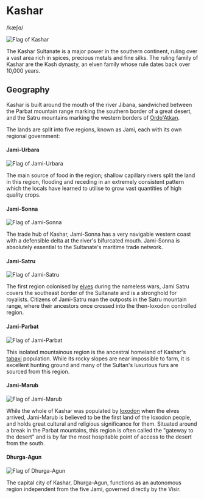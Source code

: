 # Kashar
/kæʃɑ/

![Flag of Kashar](/places/kashar/Flag-Kashar.png)

The Kashar Sultanate is a major power in the southern continent, ruling over a vast area rich in spices, precious metals and fine silks. The ruling family of Kashar are the Kash dynasty, an elven family whose rule dates back over 10,000 years. 

## Geography

Kashar is built around the mouth of the river Jibana, sandwiched between the Parbat mountain range marking the southern border of a great desert, and the Satru mountains marking the western borders of [Ordo'Atkan](/places/Ordo_Atkan).

The lands are split into five regions, known as Jami, each with its own regional government:

#### Jami-Urbara

![Flag of Jami-Urbara](/places/kashar/Flag-Jami-Urbara.png)

The main source of food in the region; shallow capillary rivers split the land in this region, flooding and receding in an extremely consistent pattern which the locals have learned to utilise to grow vast quantities of high quality crops.

#### Jami-Sonna

![Flag of Jami-Sonna](/places/kashar/Flag-Jami-Sonna.png)

The trade hub of Kashar, Jami-Sonna has a very navigable western coast with a defensible delta at the river's bifurcated mouth. Jami-Sonna is absolutely essential to the Sultanate's maritime trade network.

#### Jami-Satru

![Flag of Jami-Satru](/places/kashar/Flag-Jami-Satru.png)

The first region colonised by [elves](/lore/species/elf) during the nameless wars, Jami Satru covers the southeast border of the Sultanate and is a stronghold for royalists. Citizens of Jami-Satru man the outposts in the Satru mountain range, where their ancestors once crossed into the then-loxodon controlled region.

#### Jami-Parbat

![Flag of Jami-Parbat](/places/kashar/Flag-Jami-Parbat.png)

This isolated mountainous region is the ancestral homeland of Kashar's [tabaxi](/lore/species/tabaxi) population. While its rocky slopes are near impossible to farm, it is excellent hunting ground and many of the Sultan's luxurious furs are sourced from this region.

#### Jami-Marub

![Flag of Jami-Marub](/places/kashar/Flag-Jami-Marub.png)

While the whole of Kashar was populated by [loxodon](/lore/species/loxodon) when the elves arrived, Jami-Marub is believed to be the first land of the loxodon people, and holds great cultural and religious significance for them. Situated around a break in the Parbat mountains, this region is often called the "gateway to the desert" and is by far the most hospitable point of access to the desert from the south.

#### Dhurga-Agun

![Flag of Dhurga-Agun](/places/kashar/Flag-Dhurga-Agun.png)

The capital city of Kashar, Dhurga-Agun, functions as an autonomous region independent from the five Jami, governed directly by the Visir.

